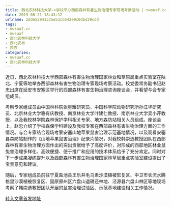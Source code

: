 ```yaml
---
title: 西北农林科技大学->学校举办西部森林有害生物治理专家现场考察活动 | nwsuaf.cc
date: 2019-08-21 18:43:12
urlname: 2dde52941335e53cb542e9c0dbd29cdd
tags: 
- nwsuaf.cc
- nwsuaf
- 西北农林科技大学
- 西北农林
- 西农
categories:
- nwsuaf.cc
- 西北农林科技大学
---
```



近日，西北农林科技大学西部森林有害生物治理国家林业和草原局重点实验室在陕北、宁夏等地举办西部森林有害生物治理专家现场考察活动。校党委常务副书记赵忠出席在延安市安塞区举行的西部森林有害生物治理咨询座谈会，并看望与会专家组成员。

考察专家组成员由中国林科院张星耀研究员、中国科学院动物研究所孙江华研究员、北京林业大学骆有庆教授、南京林业大学叶建仁教授、南京林业大学吴小芹教授，以及我校林学院森林保护学科相关专家、地方森防站相关人员组成。座谈会上，赵忠介绍了学校森保学科建设及我校专家在西部森林有害生物治理方面的工作情况。与会专家结合现场考察安塞山地苹果鼠害治理示范基地情况，以及观看安塞县森防站制作的《山地苹果鼠害治理》纪录片情况，对我校韩崇选教授团队在西部森林有害生物治理方面作出的突出贡献给予了高度评价，对形成的西部地区林业鼠兔害治理多样化、高效便捷、便于推广和应用的技术体系给予了充分肯定。同时对下一步成果凝练提升以及西部森林有害生物治理国家林草局重点实验室建设提出了宝贵意见和建议。

随后，专家组成员前往宁夏盐池县王乐井毛乌素沙漠植被恢复区、中卫市长流水腾格里沙漠植被恢复区、固原原州区六盘山退耕还林地、泾源县六盘山林区等地现场考察了韩崇选教授团队开展的鼠害治理试验区、示范基地建设相关工作情况。





[转入文章首发地址](https://news.nwsuaf.edu.cn/xnxw/91390.htm)